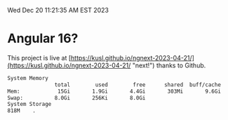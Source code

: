 Wed Dec 20 11:21:35 AM EST 2023

# Angular 16?


This project is live at [https://kusl.github.io/ngnext-2023-04-21/](https://kusl.github.io/ngnext-2023-04-21/ "next!") thanks to Github.

```bash
System Memory
               total        used        free      shared  buff/cache   available
Mem:            15Gi       1.9Gi       4.4Gi       303Mi       9.6Gi        13Gi
Swap:          8.0Gi       256Ki       8.0Gi
System Storage
818M	.
```
```bash
